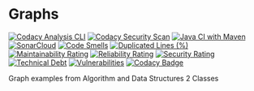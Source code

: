 # Graphs
[![Codacy Analysis CLI](https://github.com/LeonardoTPereira/Graphs/actions/workflows/codacy-analysis.yaml/badge.svg)](https://github.com/LeonardoTPereira/Graphs/actions/workflows/codacy-analysis.yaml)
[![Codacy Security Scan](https://github.com/LeonardoTPereira/Graphs/actions/workflows/codacy-analysis.yml/badge.svg)](https://github.com/LeonardoTPereira/Graphs/actions/workflows/codacy-analysis.yml)
[![Java CI with Maven](https://github.com/LeonardoTPereira/Graphs/actions/workflows/maven.yml/badge.svg)](https://github.com/LeonardoTPereira/Graphs/actions/workflows/maven.yml)
[![SonarCloud](https://github.com/LeonardoTPereira/Graphs/actions/workflows/build.yml/badge.svg)](https://github.com/LeonardoTPereira/Graphs/actions/workflows/build.yml)
[![Code Smells](https://sonarcloud.io/api/project_badges/measure?project=LeonardoTPereira_Graphs&metric=code_smells)](https://sonarcloud.io/dashboard?id=LeonardoTPereira_Graphs)
[![Duplicated Lines (%)](https://sonarcloud.io/api/project_badges/measure?project=LeonardoTPereira_Graphs&metric=duplicated_lines_density)](https://sonarcloud.io/dashboard?id=LeonardoTPereira_Graphs)
[![Maintainability Rating](https://sonarcloud.io/api/project_badges/measure?project=LeonardoTPereira_Graphs&metric=sqale_rating)](https://sonarcloud.io/dashboard?id=LeonardoTPereira_Graphs)
[![Reliability Rating](https://sonarcloud.io/api/project_badges/measure?project=LeonardoTPereira_Graphs&metric=reliability_rating)](https://sonarcloud.io/dashboard?id=LeonardoTPereira_Graphs)
[![Security Rating](https://sonarcloud.io/api/project_badges/measure?project=LeonardoTPereira_Graphs&metric=security_rating)](https://sonarcloud.io/dashboard?id=LeonardoTPereira_Graphs)
[![Technical Debt](https://sonarcloud.io/api/project_badges/measure?project=LeonardoTPereira_Graphs&metric=sqale_index)](https://sonarcloud.io/dashboard?id=LeonardoTPereira_Graphs)
[![Vulnerabilities](https://sonarcloud.io/api/project_badges/measure?project=LeonardoTPereira_Graphs&metric=vulnerabilities)](https://sonarcloud.io/dashboard?id=LeonardoTPereira_Graphs)
[![Codacy Badge](https://app.codacy.com/project/badge/Grade/b03e92fdbbb346e18021d0f39ca6b7ff)](https://www.codacy.com/gh/LeonardoTPereira/Graphs/dashboard?utm_source=github.com&amp;utm_medium=referral&amp;utm_content=LeonardoTPereira/Graphs&amp;utm_campaign=Badge_Grade)


Graph examples from Algorithm and Data Structures 2 Classes
